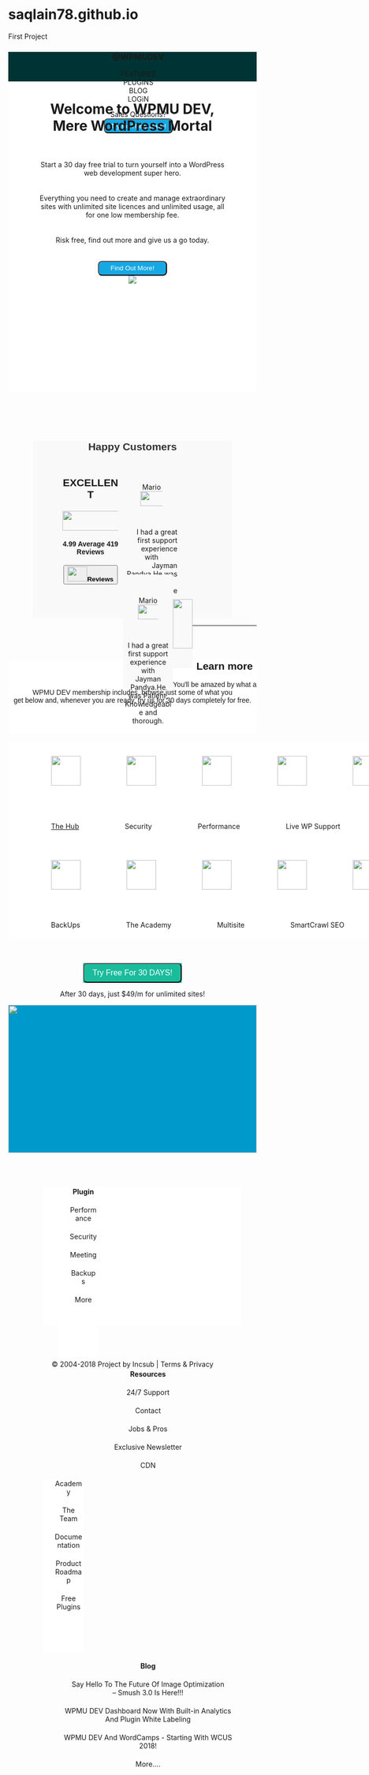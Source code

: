 # saqlain78.github.io
First Project
<!DOCTYPE html PUBLIC "-//W3C//DTD XHTML 1.0 Transitional//EN" "http://www.w3.org/TR/xhtml1/DTD/xhtml1-transitional.dtd">
<html xmlns="http://www.w3.org/1999/xhtml">
<head>
<meta http-equiv="Content-Type" content="text/html; charset=utf-8" />
<title>Untitled Document</title>
<style>
.outer{ background:#FFF;
height:500px;
width:100%;
text-align:center;	
}
.header{
background:#033;
height:60px;
width:100%;	
}
.header ul{
list-style:none;
}

.header ul li{
float:left;
margin-left:30px;
color:#CCC;
margin-top:20px;
}
.leftheader{
	margin-left:20px;
	
}
.btn{
background-color:#099;	
}
.main{
background:#FFF;
height:590px;
width:100%;
	
}

.main1{
background:#FFF;
height:550px;
width:40%;
float:left;
margin-top:20px;
margin-left:50px;
padding:20px;
text-align:center;
font-family:Verdana, Geneva, sans-serif;
    letter-spacing: -.5px;	
}

.main2{
background:#FFF;
height:550px;
margin:60px;

width:40%;
float:right;
	
}
.btn{
background-color:#17a8e3;
color:#ffffff;
border-radius:8px;
height:30px;
width:140px;
}
.happy{
background:#F9F9F9;
height:360px;
margin:auto;
width:80%;
margin-top:100px;
text-align:end;
	
}
.word{
font-family:Arial, Helvetica, sans-serif;
text-align:center;
text-align-last:center;
color:#333
}
.happy1{
background:#F9F9F9;
height:230px;
width:28%;
text-align:center;
font-family:Arial, Helvetica, sans-serif;
float:left;
margin-top:2px;
margin-left:60px;	
}
.happy2{
background:#F9F9F9;
height:230px;
width:26%;
float:left;
text-align-last:center;
margin-left:15px;	
}
.happy3{
background:#F9F9F9;
height:230px;
width:25%;
float:left;
text-align:center;
margin-left:10px;	
}
.arrow{
	float:left;
	background:#F9F9F9;
	width:auto;
	height:140px;
	margin-top:50px;
}
.mario{
text-align:center;
size:10px;
padding:30px;
}
.learn{
background:#FFF;
width:auto;
height:150px;
font-family:Arial, Helvetica, sans-serif;
margin-top:70px;
text-align:center	
}
.hub{
background:#FFF;
height:400px;
width:1000px;
margin:auto	
}
.hub ul li{
	float:left;
	list-style:none;
	margin-left:33px;
	padding:30px;
}
.btn2{
background:#1abc9c;
color:#CCC;
height:auto;
width:200px;
margin:auto;
margin-top:50px;
}
.btn3{
background-color:#1abc9c;
color:#FFF;
font-size:16px;
height:40px;
border-radius:8px;
width:200px;	
}
.try{
	text-align:center	
}
.img{
	height:300px;
	width:100%;
	background:#09C	
}
.footer{
	height:280px;
	width:80%;
	background:#FFF;
	margin:auto;
	margin:70px;
	text-align:center;	
}
.footer1{
	height:350px;
	width:20%;
	background:#FFF;
	margin-left:30px;
	float:left	
}
.footer1 ul{
	list-style:none;

	
}
.footer1 ul li{
	list-style:none;
	margin-top:20px;
	
}

.footer2{
	height:350px;
	width:20%;
	background:#FFF;
		float:left	
}
}
.footer2 ul{
	list-style:none;

	
}
.footer2 ul li{
	list-style:none;
	margin-top:20px;
	
}
.footer3{
	height:350px;
	width:20%;
	background:#FFF;
	float:left	
}
}
.footer3 ul{
	list-style:none;

	
}
.footer3 ul li{
	list-style:none;
	margin-top:20px;
	
}

.footer4{
	height:350px;
	width:35%;
	background:#FFF;
	float:left;	
}
}
.footer4 ul{
	list-style:none;

	
}
.footer4 ul li{
	list-style:none;
	margin-top:20px;
	
}
</style>
</head>

<body>
<div class="outer">
<div class="header">
<ul>
<h3><li>@WPMUDEV<li></h3>
<li>FEATURES<li>
<li>PLUGINS<li>
<li>BLOG<li>
<li>LOGiN<li>
</ul>
<ul>
<li>Sales Questions?<li>
<li><button type="button" class="btn">Try for Thirty Days!</button><li>
</ul>
</div>

<div class="main">

 <div class="main1">
 <h1>Welcome to WPMU DEV,</br>
Mere WordPress Mortal</h1>
</br>
</br>
Start a 30 day free trial to turn yourself into a WordPress</br>
web development super hero.</br>
</br>
</br>
Everything you need to create and manage extraordinary</br> 
sites with unlimited site licences and unlimited usage, all</br>
 for one low membership fee.</br>
</br>
</br>
Risk free, find out more and give us a go today.
</br>
</br>
</br>
  <button type="button" class="btn">Find Out More!</button>
 </div>
 <div class="main2">
 <img src="https://premium.wpmudev.org/wp-content/themes/wpmudev-2015-1/assets/img/holy-grail/landing-pages/home/hero.png"/>

 </div>

</div>

<div class="happy">
<h2 class="word">Happy Customers</h2>
<div class="happy1">
<h2><P>EXCELLENT</P></h2>
<img src="../Downloads/star.jpg" width="170px" height="40px" />
<h4><P>4.99 Average 419 Reviews</P></h4>
 <button type="button"><img src="../Downloads/green.jpg" width="40px" height="30px" /><b>Reviews</b></button>
</div>
<div class="happy2">
<p class="mario">Mario<img src="../Downloads/star.jpg" width="170px" height="30px"/></p>
<p>I had a great first support experience with</br>
Jayman Pandya.He was Patient,</br>
Knowledgeable and thorough.</p>
</p>
</div>
<div class="happy3">
<p class="mario">Mario<img src="../Downloads/star.jpg" width="170px" height="30px"/></p>
<p>I had a great first support experience with</br>
Jayman Pandya.He was Patient,</br>
Knowledgeable and thorough.</p>

</p>
</div>
<div class="arrow">
<img src="../Downloads/arrowright.png" height="100px" width="40px"/>
</div>

</div>
<hr />
<div class="learn">
<p><h2>Learn more</h2></p>
You'll be amazed by what a WPMU DEV membership includes, browse just some of what you</br> get below and, whenever you are ready, try us for 30 days completely for free.
</div>
<div class="hub">
<ul>
<li>
<img src="https://premium.wpmudev.org/wp-content/themes/wpmudev-2015-1/assets/img/holy-grail/icons/wpmudev.png" height="60px" width="60px"/></li>
<li>
<img src="https://premium.wpmudev.org/wp-content/themes/wpmudev-2015-1/assets/img/holy-grail/icons/Security.png" height="60px" width="60px"/>
<li>
<img src="https://premium.wpmudev.org/wp-content/themes/wpmudev-2015-1/assets/img/holy-grail/icons/Performance.png" height="60px" width="60px"/>
<li>
<img src="https://premium.wpmudev.org/wp-content/themes/wpmudev-2015-1/assets/img/holy-grail/icons/Support.png" height="60px" width="60px"/>
<li>
<img src="https://premium.wpmudev.org/wp-content/themes/wpmudev-2015-1/assets/img/holy-grail/icons/Premium_Plugins.png" height="60px" width="60px"/>
<li>
<img src="https://premium.wpmudev.org/wp-content/themes/wpmudev-2015-1/assets/img/holy-grail/icons/Translations.png" height="60px" width="60px"/>


  <a href="#"><li>The Hub</li></a>
  <a href="#"><li>Security</li>
  <li>Performance</li>
   <li>Live WP Support</li>
   <li>Premium Plugins</li>
 </a>
  </ul>
  
  <ul>
<li>
<img src="https://premium.wpmudev.org/wp-content/themes/wpmudev-2015-1/assets/img/holy-grail/icons/Backups.png" height="60px" width="60px"/></li>
<li>
<img src="https://premium.wpmudev.org/wp-content/themes/wpmudev-2015-1/assets/img/holy-grail/icons/Academy.png" height="60px" width="60px"/></li>
<li>
<img src="https://premium.wpmudev.org/wp-content/themes/wpmudev-2015-1/assets/img/holy-grail/icons/Multisite.png" height="60px" width="60px"/></li>
<li>
<img src="https://premium.wpmudev.org/wp-content/themes/wpmudev-2015-1/assets/img/holy-grail/icons/Seo.png" height="60px" width="60px"/></li>
<li>
<img src="https://premium.wpmudev.org/wp-content/themes/wpmudev-2015-1/assets/img/holy-grail/icons/Reports.png" height="60px" width="60px"/></li>
<li>
<img src="https://premium.wpmudev.org/wp-content/themes/wpmudev-2015-1/assets/img/holy-grail/icons/Translations.png" height="60px" width="60px"/></li>

</ul>
<ul>
  <a href="#"><li>BackUps</li></a>
  <a href="#"><li>The Academy</li>
  <li>Multisite</li>
   <li>SmartCrawl SEO</li>
   <li>Reports&Revenue</li>
 
  </a>
  </ul>
</div>
<div class="btn2">
<button type="button" class="btn3">Try Free For 30 DAYS!</button>
</div>
<p class="try">After 30 days, just $49/m for unlimited sites!</p>
<div class="img">
<img src="https://premium.wpmudev.org/wp-content/themes/wpmudev-2015-1/assets/img/members-cta-heroes.png?v=1" height="300px" width="100%"/>
</div>
<div class="footer">
   <div class="footer1">
<ul>
<li><b>Plugin</b></li>
<li>Performance</li>
<li>Security</li>
<li>Meeting</li>
<li>Backups</li>
<li>More</li>

</ul>
  </div>
  <div class="footer2">
<ul>
<li><b>Resources</b></li>
<li>24/7 Support</li>
<li>Contact</li>
<li>Jobs & Pros</li>
<li>Exclusive Newsletter</li>
<li>CDN</li>

</ul>
  </div>
  <div class="footer3">
<ul>

<li>Academy</li>
<li>The Team</li>
<li>Documentation</li>
<li>Product Roadmap</li>
<li>Free Plugins</li>

</ul>
  </div>
  <div class="footer4">
<ul>
<li><b>Blog</b></li>
<li>Say Hello To The Future Of Image Optimization </br>– Smush 3.0 Is Here!!!</li>
<li>WPMU DEV Dashboard Now With Built-in Analytics</br> And Plugin White Labeling</li>
<li>WPMU DEV And WordCamps - Starting With WCUS</br> 2018!</li>
<li>More....</li>

</ul>
  </div>

</div>
<p> © 2004-2018 Project by Incsub | Terms & Privacy</p>
</div>
</body>
</html>
